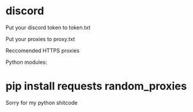 # discord
Put your discord token to token.txt


Put your proxies to proxy.txt

Reccomended HTTPS proxies


Python modules:
# pip install requests random_proxies




Sorry for my python shitcode
